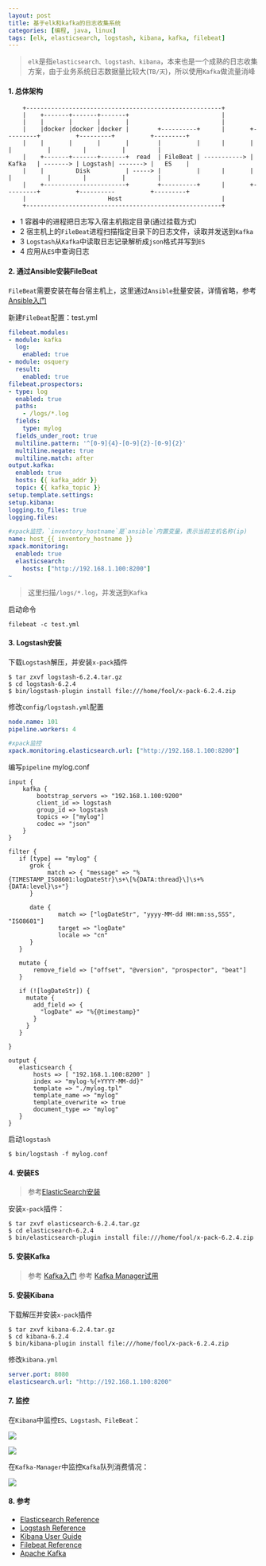 ```yaml
---
layout: post
title: 基于elk和kafka的日志收集系统
categories: [编程, java, linux]
tags: [elk, elasticsearch, logstash, kibana, kafka, filebeat]
---
```



> `elk`是指`elasticsearch、logstash、kibana`，本来也是一个成熟的日志收集方案，由于业务系统日志数据量比较大(`TB/天`)，所以使用`Kafka`做流量消峰

#### 1. 总体架构

```
    +-------------------------------------------------------+
    |    +-------+-------+-------+                          |
    |    |       |       |       |                          |
    |    |docker |docker |docker |        +----------+      |       +---------+          +---------+          +---------+
    |    |       |       |       |        |          |      |       |         |          |         |          |         |
    |    +-------+-------+-------+  read  | FileBeat | -----------> | Kafka   | -------> | Logstash| -------> |   ES    |
    |    |         Disk          | -----> |          |      |       |         |          |         |          |         |
    |    +-----------------------+        +----------+      |       +---------+          +----------          +---------+
    |                       Host                            |
    +-------------------------------------------------------+
```

* 1 容器中的进程把日志写入宿主机指定目录(通过挂载方式)
* 2 宿主机上的`FileBeat`进程扫描指定目录下的日志文件，读取并发送到`Kafka`
* 3 `Logstash`从`Kafka`中读取日志记录解析成`json`格式并写到`ES`
* 4 应用从`ES`中查询日志

#### 2. 通过Ansible安装FileBeat

`FileBeat`需要安装在每台宿主机上，这里通过`Ansible`批量安装，详情省略，参考[Ansible入门]({{site.url}}/2018/06/28/linux-ansible/)

新建`FileBeat`配置：test.yml

```yaml
filebeat.modules:
- module: kafka
  log:
    enabled: true
- module: osquery
  result:
    enabled: true
filebeat.prospectors:
- type: log
  enabled: true
  paths:
    - /logs/*.log
  fields:
    type: mylog
  fields_under_root: true
  multiline.pattern: '^[0-9]{4}-[0-9]{2}-[0-9]{2}'
  multiline.negate: true
  multiline.match: after
output.kafka:
  enabled: true
  hosts: {{ kafka_addr }}
  topic: {{ kafka_topic }}
setup.template.settings:
setup.kibana:
logging.to_files: true
logging.files:

#xpack监控，`inventory_hostname`是`ansible`内置变量，表示当前主机名称(ip)
name: host_{{ inventory_hostname }}
xpack.monitoring:
  enabled: true
  elasticsearch:
    hosts: ["http://192.168.1.100:8200"]
~
```

> 这里扫描`/logs/*.log`，并发送到`Kafka`

启动命令

```
filebeat -c test.yml
```

#### 3. Logstash安装

下载`Logstash`解压，并安装`x-pack`插件

```
$ tar zxvf logstash-6.2.4.tar.gz
$ cd logstash-6.2.4
$ bin/logstash-plugin install file:///home/fool/x-pack-6.2.4.zip
```

修改`config/logstash.yml`配置

```yaml
node.name: 101
pipeline.workers: 4

#xpack监控
xpack.monitoring.elasticsearch.url: ["http://192.168.1.100:8200"]

```

编写`pipeline` mylog.conf

```
input {
    kafka {
        bootstrap_servers => "192.168.1.100:9200"
        client_id => logstash
        group_id => logstash
        topics => ["mylog"]
        codec => "json"
    }
}

filter {
   if [type] == "mylog" {
      grok {
           match => { "message" => "%{TIMESTAMP_ISO8601:logDateStr}\s+\[%{DATA:thread}\]\s+%{DATA:level}\s+"}
      }

      date {
              match => ["logDateStr", "yyyy-MM-dd HH:mm:ss,SSS", "ISO8601"]
              target => "logDate"
              locale => "cn"
      }
   }

   mutate {
       remove_field => ["offset", "@version", "prospector", "beat"]
   }

   if (![logDateStr]) {
     mutate {
       add_field => {
         "logDate" => "%{@timestamp}"
       }
     }
   }

}

output {
   elasticsearch {
       hosts => [ "192.168.1.100:8200" ]
       index => "mylog-%{+YYYY-MM-dd}"
       template => "./mylog.tpl"
       template_name => "mylog"
       template_overwrite => true
       document_type => "mylog"
   }
}

```

启动`logstash`

```
$ bin/logstash -f mylog.conf
```

#### 4. 安装ES

> 参考[ElasticSearch安装]({{site.url}}/2018/06/21/elasticsearch-install/)

安装`x-pack`插件：

```
$ tar zxvf elasticsearch-6.2.4.tar.gz
$ cd elasticsearch-6.2.4
$ bin/elasticsearch-plugin install file:///home/fool/x-pack-6.2.4.zip
```

#### 5. 安装Kafka

> 参考 [Kafka入门]({{site.url}}/2017/08/10/kafka-startup/)
> 参考 [Kafka Manager试用]({{site.url}}/2018/08/05/kafka-manager/)

#### 5. 安装Kibana

下载解压并安装`x-pack`插件

```
$ tar zxvf kibana-6.2.4.tar.gz
$ cd kibana-6.2.4
$ bin/kibana-plugin install file:///home/fool/x-pack-6.2.4.zip
```

修改`kibana.yml`

```yaml
server.port: 8080
elasticsearch.url: "http://192.168.1.100:8200"
```

#### 7. 监控

在`Kibana`中监控`ES、Logstash、FileBeat`：

![]({{site.url}}/public/2018-09-14-elk-startup_1.png)

![]({{site.url}}/public/2018-09-14-elk-startup_2.png)

在`Kafka-Manager`中监控`Kafka`队列消费情况：

![]({{site.url}}/public/2018-09-14-elk-startup_3.png)

#### 8. 参考

* [Elasticsearch Reference](https://www.elastic.co/guide/en/elasticsearch/reference/current/index.html)
* [Logstash Reference](https://www.elastic.co/guide/en/logstash/6.2/index.html)
* [Kibana User Guide](https://www.elastic.co/guide/en/kibana/current/index.html)
* [Filebeat Reference](https://www.elastic.co/guide/en/beats/filebeat/current/index.html)
* [Apache Kafka](http://kafka.apache.org/)
